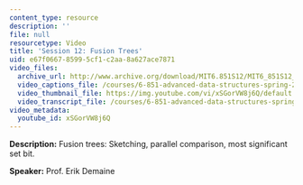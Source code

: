 ```yaml
---
content_type: resource
description: ''
file: null
resourcetype: Video
title: 'Session 12: Fusion Trees'
uid: e67f0667-8599-5cf1-c2aa-8a627ace7871
video_files:
  archive_url: http://www.archive.org/download/MIT6.851S12/MIT6_851S12_lec12_300k.mp4
  video_captions_file: /courses/6-851-advanced-data-structures-spring-2012/896ee9dc248d5574b324bbb9e2b00c33_xSGorVW8j6Q.vtt
  video_thumbnail_file: https://img.youtube.com/vi/xSGorVW8j6Q/default.jpg
  video_transcript_file: /courses/6-851-advanced-data-structures-spring-2012/35fe5f8ad08293fe3fc699db5e02db3f_xSGorVW8j6Q.pdf
video_metadata:
  youtube_id: xSGorVW8j6Q
---
```


**Description:** Fusion trees: Sketching, parallel comparison, most significant set bit.

**Speaker:** Prof. Erik Demaine
